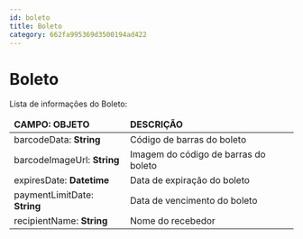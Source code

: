 ```yaml
---
id: boleto
title: Boleto
category: 662fa995369d3500194ad422
---
```


# Boleto

Lista de informações do Boleto:

<table>
    <thead>
        <tr>
            <td><strong>CAMPO: OBJETO</strong></td>
            <td><strong>DESCRIÇÃO</strong></td>
        </tr>
    </thead>
    <tbody>
        <tr>
            <td>barcodeData: <b>String</b></td>
            <td>Código de barras do boleto</td>
        </tr>
        <tr>
            <td>barcodeImageUrl: <b>String</b></td>
            <td>Imagem do código de barras do boleto</td>
        </tr>
        <tr>
            <td>expiresDate: <b>Datetime</b></td>
            <td>Data de expiração do boleto</td>
        </tr>
        <tr>
            <td>paymentLimitDate: <b>String</b></td>
            <td>Data de vencimento do boleto</td>
        </tr>
        <tr>
            <td>recipientName: <b>String</b></td>
            <td>Nome do recebedor</td>
        </tr>
    </tbody>
</table>

